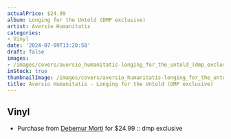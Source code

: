 ```yaml
---
actualPrice: $24.99
album: Longing for the Untold (DMP exclusive)
artist: Aversio Humanitatis
categories:
- Vinyl
date: '2024-07-09T13:20:58'
draft: false
images:
- /images/covers/aversio_humanitatis-longing_for_the_untold_(dmp_exclusive).png
inStock: true
thumbnailImage: /images/covers/aversio_humanitatis-longing_for_the_untold_(dmp_exclusive)-thumb.png
title: Aversio Humanitatis - Longing for the Untold (DMP exclusive)
---
```


## Vinyl
* Purchase from [Debemur Morti](https://debemurmorti.aisamerch.com/item/128379) for $24.99 :: dmp exclusive

